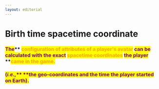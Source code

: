 ```yaml
---
layout: editorial
---
```


# Birth time spacetime coordinate

### <mark style="color:purple;">**The**</mark>** **<mark style="color:orange;">**configuration of attributes of a player's avatar**</mark>** **<mark style="color:purple;">**can be calculated with the exact**</mark>** **<mark style="color:orange;">**spacetime coordinates**</mark>** **<mark style="color:purple;">**the player**</mark>** **<mark style="color:orange;">**came in the game.**</mark>

### <mark style="color:purple;">**(**</mark>_<mark style="color:purple;">**i.e.,**</mark>_<mark style="color:purple;">** **</mark><mark style="color:purple;">**the geo-coordinates and the time the player started on Earth).**</mark>
